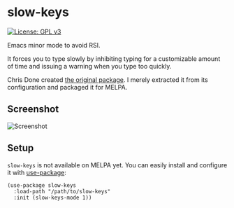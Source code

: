 # slow-keys

[![License: GPL
v3](https://img.shields.io/badge/License-GPL%20v3-blue.svg)](https://www.gnu.org/licenses/gpl-3.0)

Emacs minor mode to avoid RSI.

It forces you to type slowly by inhibiting typing for a customizable amount of
time and issuing a warning when you type too quickly.

Chris Done created [the original
package](https://github.com/chrisdone/chrisdone-emacs/blob/master/packages/slow-keys/slow-keys.el). I merely
extracted it from its configuration and packaged it for MELPA.

## Screenshot

![Screenshot](https://github.com/manuel-uberti/slow-keys/blob/master/screenshot.png)

## Setup

`slow-keys` is not available on MELPA yet. You can easily install and configure
it with [use-package](https://github.com/jwiegley/use-package):

``` emacs-lisp
(use-package slow-keys
  :load-path "/path/to/slow-keys"
  :init (slow-keys-mode 1))
```
